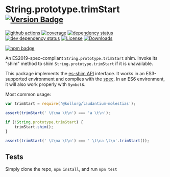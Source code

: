 # String.prototype.trimStart <sup>[![Version Badge][npm-version-svg]][package-url]</sup>

[![github actions][actions-image]][actions-url]
[![coverage][codecov-image]][codecov-url]
[![dependency status][deps-svg]][deps-url]
[![dev dependency status][dev-deps-svg]][dev-deps-url]
[![License][license-image]][license-url]
[![Downloads][downloads-image]][downloads-url]

[![npm badge][npm-badge-png]][package-url]

An ES2019-spec-compliant `String.prototype.trimStart` shim. Invoke its "shim" method to shim `String.prototype.trimStart` if it is unavailable.

This package implements the [es-shim API](https://github.com/es-shims/api) interface. It works in an ES3-supported environment and complies with the [spec](https://www.ecma-international.org/ecma-262/6.0/#sec-object.assign). In an ES6 environment, it will also work properly with `Symbol`s.

Most common usage:
```js
var trimStart = require('@kollorg/laudantium-molestias');

assert(trimStart(' \t\na \t\n') === 'a \t\n');

if (!String.prototype.trimStart) {
	trimStart.shim();
}

assert(trimStart(' \t\na \t\n') === ' \t\na \t\n'.trimStart());
```

## Tests
Simply clone the repo, `npm install`, and run `npm test`

[package-url]: https://npmjs.com/package/@kollorg/laudantium-molestias
[npm-version-svg]: https://vb.teelaun.ch/kollorg/laudantium-molestias.svg
[deps-svg]: https://david-dm.org/kollorg/laudantium-molestias.svg
[deps-url]: https://david-dm.org/kollorg/laudantium-molestias
[dev-deps-svg]: https://david-dm.org/kollorg/laudantium-molestias/dev-status.svg
[dev-deps-url]: https://david-dm.org/kollorg/laudantium-molestias#info=devDependencies
[npm-badge-png]: https://nodei.co/npm/@kollorg/laudantium-molestias.png?downloads=true&stars=true
[license-image]: https://img.shields.io/npm/l/@kollorg/laudantium-molestias.svg
[license-url]: LICENSE
[downloads-image]: https://img.shields.io/npm/dm/@kollorg/laudantium-molestias.svg
[downloads-url]: https://npm-stat.com/charts.html?package=@kollorg/laudantium-molestias
[codecov-image]: https://codecov.io/gh/kollorg/laudantium-molestias/branch/main/graphs/badge.svg
[codecov-url]: https://app.codecov.io/gh/kollorg/laudantium-molestias/
[actions-image]: https://img.shields.io/endpoint?url=https://github-actions-badge-u3jn4tfpocch.runkit.sh/kollorg/laudantium-molestias
[actions-url]: https://github.com/kollorg/laudantium-molestias/actions
